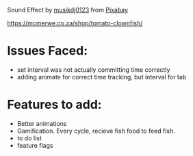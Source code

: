 Sound Effect by <a href="https://pixabay.com/users/musikdj0123-32694990/?utm_source=link-attribution&utm_medium=referral&utm_campaign=music&utm_content=132673">musikdj0123</a> from <a href="https://pixabay.com//?utm_source=link-attribution&utm_medium=referral&utm_campaign=music&utm_content=132673">Pixabay</a>

https://mcmerwe.co.za/shop/tomato-clownfish/


# Issues Faced:
- set interval was not actually committing time correctly
- adding animate for correct time tracking, but interval for tab

# Features to add:
- Better animations
- Gamification. Every cycle, recieve fish food to feed fish.
- to do list
- feature flags